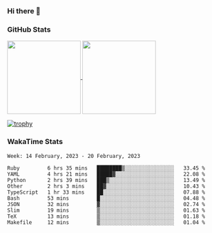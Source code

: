 ### Hi there 👋

### GitHub Stats

<a href="https://github.com/anuraghazra/github-readme-stats">
  <img align="center" height="170px" src="https://github-readme-stats.vercel.app/api/top-langs/?username=tksfjt1024&layout=compact&count_private=true&show_icons=true&show_icons=true&theme=graywhite" />
</a>
<a href="https://github.com/anuraghazra/github-readme-stats">
  <img align="center" height="170px" src="https://github-readme-stats.vercel.app/api?username=tksfjt1024&count_private=true&show_icons=true&show_icons=true&theme=graywhite" />
</a>

[![trophy](https://github-profile-trophy.vercel.app/?username=tksfjt1024)](https://github.com/ryo-ma/github-profile-trophy)

### WakaTime Stats

<!--START_SECTION:waka-->
```text
Week: 14 February, 2023 - 20 February, 2023

Ruby         6 hrs 35 mins   ████████▒░░░░░░░░░░░░░░░░   33.45 % 
YAML         4 hrs 21 mins   █████▓░░░░░░░░░░░░░░░░░░░   22.08 % 
Python       2 hrs 39 mins   ███▒░░░░░░░░░░░░░░░░░░░░░   13.49 % 
Other        2 hrs 3 mins    ██▓░░░░░░░░░░░░░░░░░░░░░░   10.43 % 
TypeScript   1 hr 33 mins    ██░░░░░░░░░░░░░░░░░░░░░░░   07.88 % 
Bash         53 mins         █░░░░░░░░░░░░░░░░░░░░░░░░   04.48 % 
JSON         32 mins         ▓░░░░░░░░░░░░░░░░░░░░░░░░   02.74 % 
Slim         19 mins         ▒░░░░░░░░░░░░░░░░░░░░░░░░   01.63 % 
TeX          13 mins         ▒░░░░░░░░░░░░░░░░░░░░░░░░   01.18 % 
Makefile     12 mins         ▒░░░░░░░░░░░░░░░░░░░░░░░░   01.04 % 
```
<!--END_SECTION:waka-->
